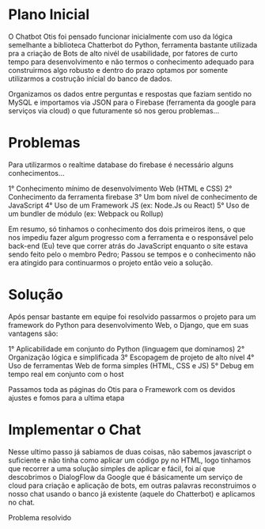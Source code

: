 # Plano Inicial

O Chatbot Otis foi pensado funcionar inicialmente com uso da lógica semelhante a biblioteca Chatterbot do Python, ferramenta bastante utilizada pra a
criação de Bots de alto nivél de usabilidade, por fatores de curto tempo para desenvolvimento e não termos o conhecimento adequado para construirmos 
algo robusto e dentro do prazo optamos por somente utilizarmos a costrução inícial do banco de dados.

Organizamos os dados entre perguntas e respostas que faziam sentido no MySQL e importamos via JSON para o Firebase (ferramenta da google para serviços via cloud)
o que futuramente só nos gerou problemas...

# Problemas

Para utilizarmos o realtime database do firebase é necessário alguns conhecimentos...

1° Conhecimento mínimo de desenvolvimento Web (HTML e CSS)
2° Conhecimento da ferramenta firebase
3° Um bom nível de conhecimento de JavaScript
4° Uso de um Framework JS (ex: Node.Js ou React)
5° Uso de um bundler de módulo (ex: Webpack ou Rollup)

Em resumo, só tinhamos o conhecimento dos dois primeiros itens, o que nos impediu fazer algum progresso com a ferramenta e o responsável pelo back-end (Eu)
teve que correr atrás do JavaScript enquanto o site estava sendo feito pelo o membro Pedro; Passou se tempos e o conhecimento não era atingido para continuarmos
o projeto então veio a solução.

# Solução

Após pensar bastante em equipe foi resolvido passarmos o projeto para um framework do Python para desenvolvimento Web, o Django, que em suas vantagens são:

1° Aplicabilidade em conjunto do Python (linguagem que dominamos)
2° Organização lógica e simplificada
3° Escopagem de projeto de alto nível
4° Uso de ferramentas Web de forma simples (HTML, CSS e JS)
5° Debug em tempo real em conjunto com o host

Passamos toda as páginas do Otis para o Framework com os devidos ajustes e fomos para a ultima etapa

# Implementar o Chat

Nesse ultimo passo já sabiamos de duas coisas, não sabemos javascript o suficiente e não tinha como aplicar um código py no HTML, logo tinhamos que recorrer
a uma solução simples de aplicar e fácil, foi aí que descobrimos o DialogFlow da Google que é básicamente um serviço de cloud para criação e aplicação de bots,
em outras palavras reconstruimos o nosso chat usando o banco já existente (aquele do Chatterbot) e aplicamos no chat.

Problema resolvido
